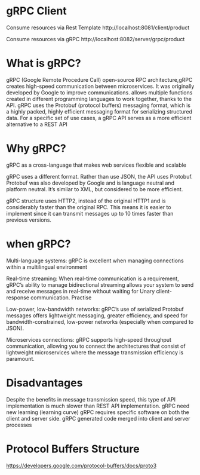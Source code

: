 # gRPC Client

Consume resources via Rest Template http://localhost:8081/client/product

Consume resources via gRPC http://localhost:8082/server/grpc/product


# What is gRPC?

gRPC (Google Remote Procedure Call)
open-source RPC architecture,gRPC creates high-speed communication between microservices. It was originally developed by Google to improve communications.
allows multiple functions created in different programming languages to work together, thanks to the API. 
gRPC uses the Protobuf (protocol buffers) messaging format, which is a highly packed, highly efficient messaging format for serializing structured data. 
For a specific set of use cases, a gRPC API serves as a more efficient alternative to a REST API

# Why gRPC?
gRPC as a cross-language that makes web services flexible and scalable

gRPC uses a different format. Rather than use JSON, the API uses Protobuf. Protobuf was also developed by Google and is language neutral and platform neutral.
It’s similar to XML, but considered to be more efficient. 

gRPC structure uses HTTP2, instead of the original HTTP1 and is considerably faster than the original RPC.
This means it is easier to implement since it can transmit messages up to 10 times faster than previous versions.

# when gRPC?

Multi-language systems: gRPC is excellent when managing connections within a multilingual environment

Real-time streaming: When real-time communication is a requirement, gRPC’s ability to manage bidirectional streaming allows your system to send and receive messages in real-time without waiting for Unary client-response communication. 
Practise

Low-power, low-bandwidth networks: gRPC’s use of serialized Protobuf messages offers lightweight messaging, greater efficiency, and speed for bandwidth-constrained, low-power networks (especially when compared to JSON).

Microservices connections: gRPC supports high-speed throughput communication, allowing you to connect the architectures that consist of lightweight microservices where the message transmission efficiency is paramount. 

# Disadvantages 

Despite the benefits in message transmission speed, this type of API implementation is much slower than REST API implementation.
gRPC need new learning (learning curve) 
gRPC requires specific software on both the client and server side. gRPC generated code merged into client and server processes
 
 
# Protocol Buffers Structure
https://developers.google.com/protocol-buffers/docs/proto3

